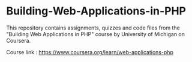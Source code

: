 # Building-Web-Applications-in-PHP
This repository contains assignments, quizzes and code files from the "Building Web Applications in PHP" course 
by University of Michigan on Coursera.

Course link : https://www.coursera.org/learn/web-applications-php
